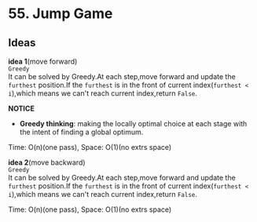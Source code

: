 # 55. Jump Game     

## Ideas  
**idea 1**(move forward)         
`Greedy`   
It can be solved by Greedy.At each step,move forward and update the `furthest` position.If the `furthest` is in the front of current index(`furthest < i`),which means we can't reach current index,return `False`. 

**NOTICE**          
* **Greedy thinking**: making the locally optimal choice at each stage with the intent of finding a global optimum.      

Time: O(n)(one pass), Space: O(1)(no extrs space)        



**idea 2**(move backward)    
`Greedy`   
It can be solved by Greedy.At each step,move forward and update the `furthest` position.If the `furthest` is in the front of current index(`furthest < i`),which means we can't reach current index,return `False`.      

Time: O(n)(one pass), Space: O(1)(no extrs space)           
  


